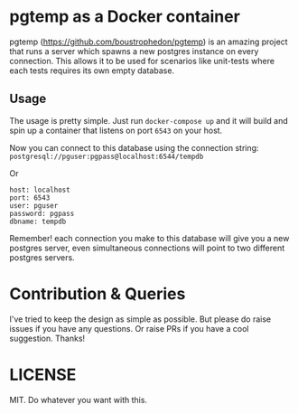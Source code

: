 # pgtemp as a Docker container

pgtemp (https://github.com/boustrophedon/pgtemp) is an amazing project that runs a server which spawns a new postgres instance on every connection.
This allows it to be used for scenarios like unit-tests where each tests requires its own empty database.

## Usage

The usage is pretty simple. Just run `docker-compose up` and it will build and spin up a container that listens on port `6543` on your host.

Now you can connect to this database using the connection string: `postgresql://pguser:pgpass@localhost:6544/tempdb`

Or

```
host: localhost
port: 6543
user: pguser
password: pgpass
dbname: tempdb
```

Remember! each connection you make to this database will give you a new postgres server, even simultaneous connections will point to two different postgres servers.

# Contribution & Queries

I've tried to keep the design as simple as possible. But please do raise issues if you have any questions. Or raise PRs if you have a cool suggestion. Thanks!

# LICENSE

MIT. Do whatever you want with this.

